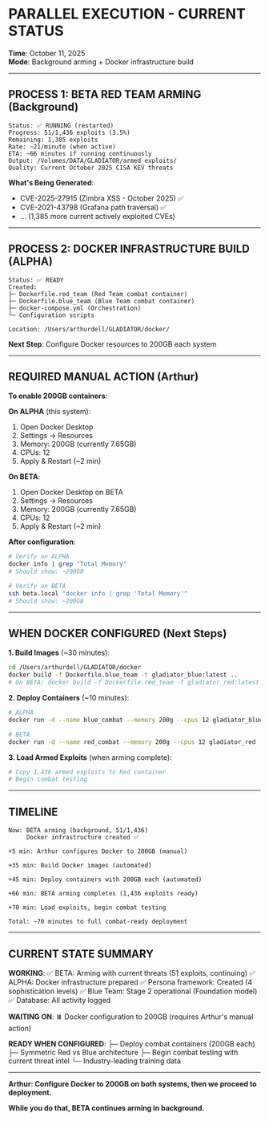 # PARALLEL EXECUTION - CURRENT STATUS
**Time**: October 11, 2025  
**Mode**: Background arming + Docker infrastructure build

---

## PROCESS 1: BETA RED TEAM ARMING (Background)

```
Status: ✅ RUNNING (restarted)
Progress: 51/1,436 exploits (3.5%)
Remaining: 1,385 exploits
Rate: ~21/minute (when active)
ETA: ~66 minutes if running continuously
Output: /Volumes/DATA/GLADIATOR/armed_exploits/
Quality: Current October 2025 CISA KEV threats
```

**What's Being Generated**:
- CVE-2025-27915 (Zimbra XSS - October 2025) ✅
- CVE-2021-43798 (Grafana path traversal) ✅
- ... (1,385 more current actively exploited CVEs)

---

## PROCESS 2: DOCKER INFRASTRUCTURE BUILD (ALPHA)

```
Status: ✅ READY
Created:
├─ Dockerfile.red_team (Red Team combat container)
├─ Dockerfile.blue_team (Blue Team combat container)
├─ docker-compose.yml (Orchestration)
└─ Configuration scripts

Location: /Users/arthurdell/GLADIATOR/docker/
```

**Next Step**: Configure Docker resources to 200GB each system

---

## REQUIRED MANUAL ACTION (Arthur)

**To enable 200GB containers**:

**On ALPHA** (this system):
1. Open Docker Desktop
2. Settings → Resources
3. Memory: 200GB (currently 7.65GB)
4. CPUs: 12
5. Apply & Restart (~2 min)

**On BETA**:
1. Open Docker Desktop on BETA
2. Settings → Resources
3. Memory: 200GB (currently 7.65GB)
4. CPUs: 12
5. Apply & Restart (~2 min)

**After configuration**:
```bash
# Verify on ALPHA
docker info | grep "Total Memory"
# Should show: ~200GB

# Verify on BETA
ssh beta.local "docker info | grep 'Total Memory'"
# Should show: ~200GB
```

---

## WHEN DOCKER CONFIGURED (Next Steps)

**1. Build Images** (~30 minutes):
```bash
cd /Users/arthurdell/GLADIATOR/docker
docker build -f Dockerfile.blue_team -t gladiator_blue:latest ..
# On BETA: docker build -f Dockerfile.red_team -t gladiator_red:latest ..
```

**2. Deploy Containers** (~10 minutes):
```bash
# ALPHA
docker run -d --name blue_combat --memory 200g --cpus 12 gladiator_blue

# BETA  
docker run -d --name red_combat --memory 200g --cpus 12 gladiator_red
```

**3. Load Armed Exploits** (when arming complete):
```bash
# Copy 1,436 armed exploits to Red container
# Begin combat testing
```

---

## TIMELINE

```
Now: BETA arming (background, 51/1,436)
     Docker infrastructure created ✅
     
+5 min: Arthur configures Docker to 200GB (manual)

+35 min: Build Docker images (automated)

+45 min: Deploy containers with 200GB each (automated)

+66 min: BETA arming completes (1,436 exploits ready)

+70 min: Load exploits, begin combat testing

Total: ~70 minutes to full combat-ready deployment
```

---

## CURRENT STATE SUMMARY

**WORKING**:
✅ BETA: Arming with current threats (51 exploits, continuing)
✅ ALPHA: Docker infrastructure prepared
✅ Persona framework: Created (4 sophistication levels)
✅ Blue Team: Stage 2 operational (Foundation model)
✅ Database: All activity logged

**WAITING ON**:
⏸️ Docker configuration to 200GB (requires Arthur's manual action)

**READY WHEN CONFIGURED**:
├─ Deploy combat containers (200GB each)
├─ Symmetric Red vs Blue architecture
├─ Begin combat testing with current threat intel
└─ Industry-leading training data

---

**Arthur: Configure Docker to 200GB on both systems, then we proceed to deployment.**

**While you do that, BETA continues arming in background.**

